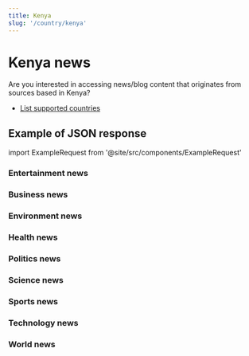```yaml
---
title: Kenya
slug: '/country/kenya'
---
```


# Kenya news

Are you interested in accessing news/blog content that originates from sources based in Kenya?

- [List supported countries](/get-articles/countries)

## Example of JSON response

import ExampleRequest from '@site/src/components/ExampleRequest'

### Entertainment news
<ExampleRequest url="https://api.apitube.io/v1/news/articles?limit=2&category=news/Arts_and_Entertainment&country=ke"></ExampleRequest>

### Business news
<ExampleRequest url="https://api.apitube.io/v1/news/articles?limit=2&category=news/Business&country=ke"></ExampleRequest>

### Environment news
<ExampleRequest url="https://api.apitube.io/v1/news/articles?limit=2&category=news/Environment&country=ke"></ExampleRequest>

### Health news
<ExampleRequest url="https://api.apitube.io/v1/news/articles?limit=2&category=news/Health&country=ke"></ExampleRequest>

### Politics news
<ExampleRequest url="https://api.apitube.io/v1/news/articles?limit=2&category=news/Politics&country=ke"></ExampleRequest>

### Science news
<ExampleRequest url="https://api.apitube.io/v1/news/articles?limit=2&category=news/Science&country=ke"></ExampleRequest>

### Sports news
<ExampleRequest url="https://api.apitube.io/v1/news/articles?limit=2&category=news/Sports&country=ke"></ExampleRequest>

### Technology news
<ExampleRequest url="https://api.apitube.io/v1/news/articles?limit=2&category=news/Technology&country=ke"></ExampleRequest>

### World news
<ExampleRequest url="https://api.apitube.io/v1/news/articles?limit=2&category=news/World&country=ke"></ExampleRequest>
